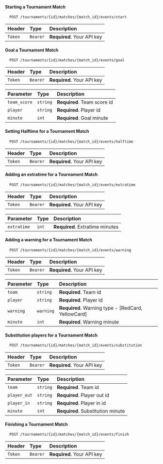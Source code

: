 #### Starting a Tournament Match

```http
  POST /tournaments/{id}/matches/{match_id}/events/start
```

| Header  | Type     | Description                |
| :------ | :------- | :------------------------- |
| `Token` | `Bearer` | **Required**. Your API key |

#### Goal a Tournament Match

```http
  POST /tournaments/{id}/matches/{match_id}/events/goal
```

| Header  | Type     | Description                |
| :------ | :------- | :------------------------- |
| `Token` | `Bearer` | **Required**. Your API key |

| Parameter    | Type     | Description                 |
| :----------- | :------- | :-------------------------- |
| `team_score` | `string` | **Required**. Team score id |
| `player`     | `string` | **Required**. Player id     |
| `minute`     | `int`    | **Required**. Goal minute   |

#### Setting Halftime for a Tournament Match

```http
  POST /tournaments/{id}/matches/{match_id}/events/halftime
```

| Header  | Type     | Description                |
| :------ | :------- | :------------------------- |
| `Token` | `Bearer` | **Required**. Your API key |

#### Adding an extratime for a Tournament Match

```http
  POST /tournaments/{id}/matches/{match_id}/events/extratime
```

| Header  | Type     | Description                |
| :------ | :------- | :------------------------- |
| `Token` | `Bearer` | **Required**. Your API key |

| Parameter   | Type  | Description                     |
| :---------- | :---- | :------------------------------ |
| `extratime` | `int` | **Required**. Extratime minutes |

#### Adding a warning for a Tournament Match

```http
  POST /tournaments/{id}/matches/{match_id}/events/warning
```

| Header  | Type     | Description                |
| :------ | :------- | :------------------------- |
| `Token` | `Bearer` | **Required**. Your API key |

| Parameter | Type      | Description                                        |
| :-------- | :-------- | :------------------------------------------------- |
| `team`    | `string`  | **Required**. Team id                              |
| `player`  | `string`  | **Required**. Player id                            |
| `warning` | `warning` | **Required**. Warning type - [RedCard, YellowCard] |
| `minute`  | `int`     | **Required**. Warning minute                       |

#### Substitution players for a Tournament Match

```http
  POST /tournaments/{id}/matches/{match_id}/events/substitution
```

| Header  | Type     | Description                |
| :------ | :------- | :------------------------- |
| `Token` | `Bearer` | **Required**. Your API key |

| Parameter    | Type     | Description                       |
| :----------- | :------- | :-------------------------------- |
| `team`       | `string` | **Required**. Team id             |
| `player_out` | `string` | **Required**. Player out id       |
| `player_in`  | `string` | **Required**. Player in id        |
| `minute`     | `int`    | **Required**. Substitution minute |

#### Finishing a Tournament Match

```http
  POST /tournaments/{id}/matches/{match_id}/events/finish
```

| Header  | Type     | Description                |
| :------ | :------- | :------------------------- |
| `Token` | `Bearer` | **Required**. Your API key |
